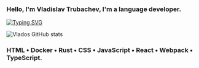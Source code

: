 ### Hello, I'm Vladislav Trubachev, I'm a language developer.
[![Typing SVG](https://readme-typing-svg.herokuapp.com?color=%2336BCF7&lines=Rust+React+TypeScript)](https://git.io/typing-svg)

![Vlados GitHub stats](https://github-readme-stats.vercel.app/api?username=Vladosdeadly&show_icons=true&theme=radical&hide=contribs,prs)

<!-- ![Vlados GitHub stats](https://github-readme-stats.vercel.app/api?username=Vladosdeadly&show_icons=true&theme=radical&count_private=true) -->

### HTML • Docker • Rust • CSS • JavaScript • React • Webpack • TypeScript.


<!--
**Vladosdeadly/Vladosdeadly** is a ✨ _special_ ✨ repository because its `README.md` (this file) appears on your GitHub profile.

Here are some ideas to get you started:

- 🔭 I’m currently working on ...
- 🌱 I’m currently learning ...
- 👯 I’m looking to collaborate on ...
- 🤔 I’m looking for help with ...
- 💬 Ask me about ...
- 📫 How to reach me: ...
- 😄 Pronouns: ...
- ⚡ Fun fact: ...
-->
